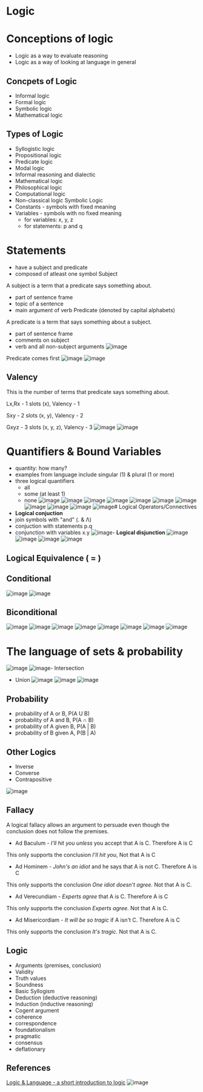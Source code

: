 # Logic

# Conceptions of logic

- Logic as a way to evaluate reasoning
- Logic as a way of looking at language in general

## Concpets of Logic

- Informal logic
- Formal logic
- Symbolic logic
- Mathematical logic

## Types of Logic

- Syllogistic logic
- Propositional logic
- Predicate logic
- Modal logic
- Informal reasoning and dialectic
- Mathematical logic
- Philosophical logic
- Computational logic
- Non-classical logic
Symbolic Logic
- Constants - symbols with fixed meaning
- Variables - symbols with no fixed meaning
  - for variables: x, y, z
  - for statements: p and q

# Statements

- have a subject and predicate
- composed of atleast one symbol
Subject

A subject is a term that a predicate says something about.

- part of sentence frame
- topic of a sentence
- main argument of verb
Predicate (denoted by capital alphabets)

A predicate is a term that says something about a subject.

- part of sentence frame
- comments on subject
- verb and all non-subject arguments
![image](media/Logic-image1.png)

Predicate comes first
![image](media/Logic-image2.png)
![image](media/Logic-image3.png)

## Valency

This is the number of terms that predicate says something about.

Lx,Rx - 1 slots (x), Valency - 1

Sxy - 2 slots (x, y), Valency - 2

Gxyz - 3 slots (x, y, z), Valency - 3
![image](media/Logic-image4.png)
![image](media/Logic-image5.png)

# Quantifiers & Bound Variables

- quantity: how many?
- examples from language include singular (1) & plural (1 or more)
- three logical quantifiers
  - all
  - some (at least 1)
  - none
![image](media/Logic-image6.png)
![image](media/Logic-image7.png)
![image](media/Logic-image8.png)
![image](media/Logic-image9.png)
![image](media/Logic-image10.png)
![image](media/Logic-image11.png)
![image](media/Logic-image12.png)
![image](media/Logic-image13.png)
![image](media/Logic-image14.png)
![image](media/Logic-image15.png)
![image](media/Logic-image16.png)# Logical Operators/Connectives
- **Logical conjuction**
- join symbols with "and" (. & Λ)
- conjuction with statements p.q
- conjunction with variables x.y
![image](media/Logic-image17.png)-  **Logical disjunction**
![image](media/Logic-image18.png)
![image](media/Logic-image19.png)
![image](media/Logic-image20.png)
![image](media/Logic-image21.png)

## Logical Equivalence ( = )

## Conditional

![image](media/Logic-image22.png)
![image](media/Logic-image23.png)

## Biconditional

![image](media/Logic-image24.png)
![image](media/Logic-image25.png)
![image](media/Logic-image26.png)
![image](media/Logic-image27.png)
![image](media/Logic-image28.png)
![image](media/Logic-image29.png)
![image](media/Logic-image30.png)
![image](media/Logic-image31.png)

# The language of sets & probability

![image](media/Logic-image32.png)
![image](media/Logic-image33.png)-  Intersection

- Union
![image](media/Logic-image34.png)
![image](media/Logic-image35.png)
![image](media/Logic-image36.png)

## Probability

- probability of A or B, P(A U B)
- probability of A and B, P(A **∩** B)
- probability of A given B, P(A | B)
- probability of B given A, P(B | A)

## Other Logics

- Inverse
- Converse
- Contrapositive

![image](media/Logic-image37.png)

## Fallacy

A logical fallacy allows an argument to persuade even though the conclusion does not follow the premises.

- Ad Baculum - *I'll hit you unless* you accept that A is C. Therefore A is C

This only supports the conclusion *I'll hit you*, Not that A is C

- Ad Hominem - *John's an idiot* and he says that A is not C. Therefore A is C

This only supports the conclusion *One idiot doesn't agree.* Not that A is C.

- Ad Verecundiam - *Experts agree* that A is C. Therefore A is C

This only supports the conclusion *Experts agree.* Not that A is C.

- Ad Misericordiam - *It will be so tragic* if A isn't C. Therefore A is C

This only supports the conclusion *It's tragic.* Not that A is C.

## Logic

- Arguments (premises, conclusion)
- Validity
- Truth values
- Soundness
- Basic Syllogism
- Deduction (deductive reasoning)
- Induction (inductive reasoning)
- Cogent argument
- coherence
- correspondence
- foundationalism
- pragmatic
- consensus
- deflationary

## References

[Logic & Language - a short introduction to logic](https://www.youtube.com/playlist?list=PL48654681292CF456)
![image](media/Logic-image38.jpg)
